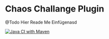 # Chaos Challange Plugin

@Todo Hier Reade Me Einfügenasd

[![Java CI with Maven](https://github.com/WROracer/ChaosChallangePlugin/actions/workflows/maven.yml/badge.svg)](https://github.com/WROracer/ChaosChallangePlugin/actions/workflows/maven.yml)
